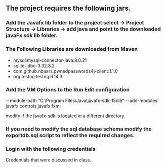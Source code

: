 ## The project requires the following jars.

### Add the Javafx lib folder to the project select -> Project Structure -> Libraries -> add java and point to the downloaded javaFx sdk lib folder.

### The Following Libraries are downloaded from Maven
* mysql:mysql-connector-java:8.0.21
* sqlite-jdbc-3.32.3.2
* com.github.nbaars:pwnedpasswords4j-client:1.1.0
* org.testng:testng:6.14.3

### Add the VM Options to the Run Edit configuration
--module-path "C:\Program Files\Java\javafx-sdk-15\lib" --add-modules javafx.controls,javafx.fxml


modify if the javafx-sdk is located in a different directory.

### If you need to modify the sql database schema modify the exportdb.sql script to reflect the required changes.

### Login with the following credentials 
Credentials that were discussed in class. 
